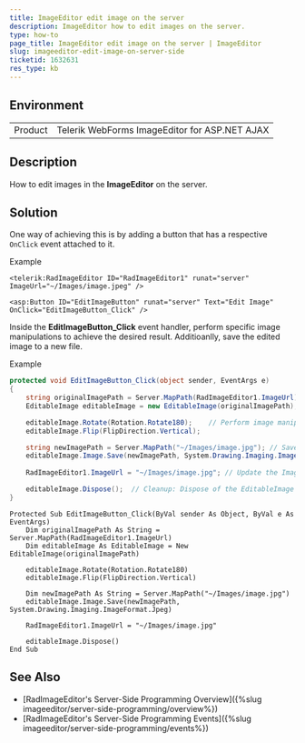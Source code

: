 ```yaml
---
title: ImageEditor edit image on the server
description: ImageEditor how to edit images on the server.
type: how-to
page_title: ImageEditor edit image on the server | ImageEditor
slug: imageeditor-edit-image-on-server-side
ticketid: 1632631
res_type: kb
---
```


## Environment

<table>
    <tr>
        <td>Product</td>
        <td>Telerik WebForms ImageEditor for ASP.NET AJAX</td>
    </tr>
</table>

## Description

How to edit images in the **ImageEditor** on the server.

## Solution

One way of achieving this is by adding a button that has a respective `OnClick` event attached to it. 

Example

````ASPX
<telerik:RadImageEditor ID="RadImageEditor1" runat="server" ImageUrl="~/Images/image.jpeg" /> 

<asp:Button ID="EditImageButton" runat="server" Text="Edit Image" OnClick="EditImageButton_Click" />
````

Inside the **EditImageButton_Click** event handler, perform specific image manipulations to achieve the desired result.
Additioanlly, save the edited image to a new file.

Example

````C#
protected void EditImageButton_Click(object sender, EventArgs e)
{
    string originalImagePath = Server.MapPath(RadImageEditor1.ImageUrl); // Load the original image
    EditableImage editableImage = new EditableImage(originalImagePath);

    editableImage.Rotate(Rotation.Rotate180);    // Perform image manipulations
    editableImage.Flip(FlipDirection.Vertical);

    string newImagePath = Server.MapPath("~/Images/image.jpg"); // Save the edited image to a new file
    editableImage.Image.Save(newImagePath, System.Drawing.Imaging.ImageFormat.Jpeg);
    
    RadImageEditor1.ImageUrl = "~/Images/image.jpg"; // Update the ImageUrl of the RadImageEditor to display the new image

    editableImage.Dispose();  // Cleanup: Dispose of the EditableImage object
}
````
````VB
Protected Sub EditImageButton_Click(ByVal sender As Object, ByVal e As EventArgs)
    Dim originalImagePath As String = Server.MapPath(RadImageEditor1.ImageUrl)
    Dim editableImage As EditableImage = New EditableImage(originalImagePath)

    editableImage.Rotate(Rotation.Rotate180)
    editableImage.Flip(FlipDirection.Vertical)

    Dim newImagePath As String = Server.MapPath("~/Images/image.jpg")
    editableImage.Image.Save(newImagePath, System.Drawing.Imaging.ImageFormat.Jpeg)

    RadImageEditor1.ImageUrl = "~/Images/image.jpg"

    editableImage.Dispose()
End Sub
````

## See Also

- [RadImageEditor's Server-Side Programming Overview]({%slug imageeditor/server-side-programming/overview%})
- [RadImageEditor's Server-Side Programming Events]({%slug imageeditor/server-side-programming/events%})


   